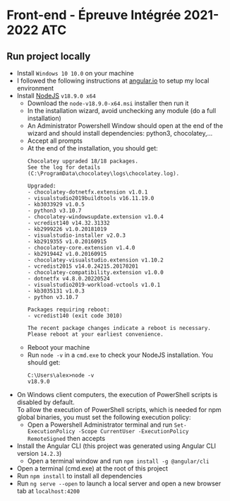 # Front-end - Épreuve Intégrée 2021-2022 ATC

## Run project locally

- Install `Windows 10 10.0` on your machine
- I followed the following instructions at [angular.io](https://angular.io/guide/setup-local) to setup my local
  environment
- Install [NodeJS](https://nodejs.org/en/) `v18.9.0 x64`
  - Download the `node-v18.9.0-x64.msi` installer then run it
  - In the installation wizard, avoid unchecking any module (do a full installation)
  - An Administrator Powershell Window should open at the end of the wizard and should install dependencies:
    python3, chocolatey,...
  - Accept all prompts
  - At the end of the installation, you should get:
    ```
    Chocolatey upgraded 18/18 packages.
    See the log for details (C:\ProgramData\chocolatey\logs\chocolatey.log).
    
    Upgraded:
    - chocolatey-dotnetfx.extension v1.0.1
    - visualstudio2019buildtools v16.11.19.0
    - kb3033929 v1.0.5
    - python3 v3.10.7
    - chocolatey-windowsupdate.extension v1.0.4
    - vcredist140 v14.32.31332
    - kb2999226 v1.0.20181019
    - visualstudio-installer v2.0.3
    - kb2919355 v1.0.20160915
    - chocolatey-core.extension v1.4.0
    - kb2919442 v1.0.20160915
    - chocolatey-visualstudio.extension v1.10.2
    - vcredist2015 v14.0.24215.20170201
    - chocolatey-compatibility.extension v1.0.0
    - dotnetfx v4.8.0.20220524
    - visualstudio2019-workload-vctools v1.0.1
    - kb3035131 v1.0.3
    - python v3.10.7
    
    Packages requiring reboot:
    - vcredist140 (exit code 3010)
    
    The recent package changes indicate a reboot is necessary.
    Please reboot at your earliest convenience.
    ```
  - Reboot your machine
  - Run `node -v` in a `cmd.exe` to check your NodeJS installation. You should get:
    ```
    C:\Users\alex>node -v
    v18.9.0
    ```
- On Windows client computers, the execution of PowerShell scripts is disabled by default.  
  To allow the execution of PowerShell scripts, which is needed for npm global binaries, you must set the following
  execution policy:
  - Open a Powershell Administrator terminal and
    run `Set-ExecutionPolicy -Scope CurrentUser -ExecutionPolicy RemoteSigned` then accepts
- Install the Angular CLI (this project was generated using Angular CLI version `14.2.3`)
  - Open a terminal window and run `npm install -g @angular/cli`
- Open a terminal (cmd.exe) at the root of this project
- Run `npm install` to install all dependencies
- Run `ng serve --open` to launch a local server and open a new browser tab at `localhost:4200`
